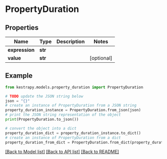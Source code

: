 # PropertyDuration


## Properties

Name | Type | Description | Notes
------------ | ------------- | ------------- | -------------
**expression** | **str** |  | 
**value** | **str** |  | [optional] 

## Example

```python
from kestrapy.models.property_duration import PropertyDuration

# TODO update the JSON string below
json = "{}"
# create an instance of PropertyDuration from a JSON string
property_duration_instance = PropertyDuration.from_json(json)
# print the JSON string representation of the object
print(PropertyDuration.to_json())

# convert the object into a dict
property_duration_dict = property_duration_instance.to_dict()
# create an instance of PropertyDuration from a dict
property_duration_from_dict = PropertyDuration.from_dict(property_duration_dict)
```
[[Back to Model list]](../README.md#documentation-for-models) [[Back to API list]](../README.md#documentation-for-api-endpoints) [[Back to README]](../README.md)


